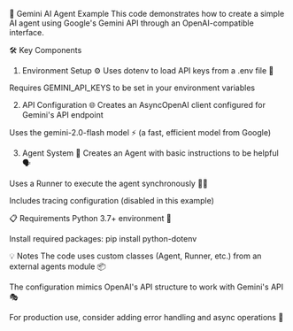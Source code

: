 🤖 Gemini AI Agent Example
This code demonstrates how to create a simple AI agent using Google's Gemini API through an OpenAI-compatible interface.

🛠️ Key Components

1. Environment Setup ⚙️
Uses dotenv to load API keys from a .env file 🔑

Requires GEMINI_API_KEYS to be set in your environment variables

2. API Configuration 🌐
Creates an AsyncOpenAI client configured for Gemini's API endpoint

Uses the gemini-2.0-flash model ⚡ (a fast, efficient model from Google)

3. Agent System 🤖
Creates an Agent with basic instructions to be helpful 🗣️

Uses a Runner to execute the agent synchronously 🏃‍♂️

Includes tracing configuration (disabled in this example)

📋 Requirements
Python 3.7+ environment 🐍

Install required packages:
pip install python-dotenv

💡 Notes
The code uses custom classes (Agent, Runner, etc.) from an external agents module 📦

The configuration mimics OpenAI's API structure to work with Gemini's API 🎭

For production use, consider adding error handling and async operations 🚀
